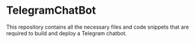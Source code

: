 # TelegramChatBot
 This repository contains all the necessary files and code snippets that are required to build and deploy a Telegram chatbot.
